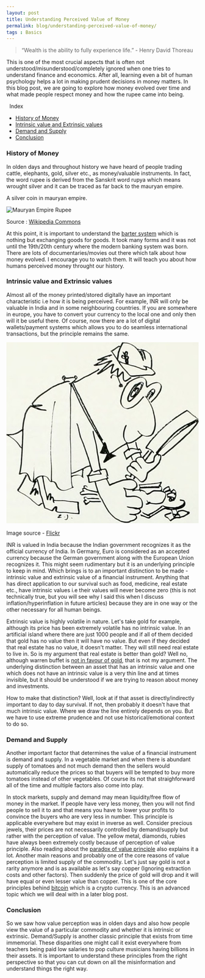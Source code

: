 ```yaml
---
layout: post
title: Understanding Perceived Value of Money
permalink: blog/understanding-perceived-value-of-money/
tags : Basics
---
```


> <i class="fas fa-coins fa-lg"></i>
> 
> “Wealth is the ability to fully experience life.” - Henry David Thoreau

This is one of the most crucial aspects that is often not understood/misunderstood/completely ignored when one tries to understand
finance and economics. After all, learning even a bit of human psychology helps a lot in making prudent decisions in money matters.
In this blog post, we are going to explore how money evolved over time and what made people respect money and how the rupee came into being.

<i class="fa fa-list-ul fa-lg">&nbsp;</i> Index

- [History of Money](#History)
- [Intrinsic value and Extrinsic values](#IntrinsicAndExtrinsic)
- [Demand and Supply](#DemandAndSupply)
- [Conclusion](#Conclusion)

<h3><b><a name = "History" class="inter-header">History of Money</a></b></h3>

In olden days and throughout history we have heard of people trading cattle, elephants, gold, silver etc., as money/valuable instruments. In fact, the word rupee is derived from the Sanskrit word rupya which means wrought silver and it can be traced as far back to the mauryan empire.

A silver coin in mauryan empire.

![Mauryan Empire Rupee](https://upload.wikimedia.org/wikipedia/commons/thumb/2/2b/MauryanCoin.JPG/640px-MauryanCoin.JPG)

Source : [Wikipedia Commons](https://upload.wikimedia.org/wikipedia/commons/thumb/2/2b/MauryanCoin.JPG/640px-MauryanCoin.JPG)

At this point, it is important to understand the [barter system](https://en.wikipedia.org/wiki/Barter) which is nothing but exchanging goods for goods. It took many forms and it was not until the 19th/20th century where the modern banking system was born. There are lots of documentaries/movies out there which talk about how money evolved. I encourage you to watch them. It will teach you about how humans perceived money throught our history.

<h3><b><a name = "IntrinsicAndExtrinsic" class="inter-header">Intrinsic value and Extrinsic values</a></b></h3>

Almost all of the money printed/stored digitally have an important characteristic i.e how it is being perceived. For example, INR will only be valuable in India and in some neighbouring countries. If you are somewhere in europe, you have to convert your currency to the local one and only then will it be useful there. Of course, now there are a lot of digital wallets/payment systems which allows you to do seamless international transactions, but the principle remains the same. 

![Searching for value](/public/images/searching_for_value.jpg)

Image source - [Flickr](https://www.flickr.com/photos/internetarchivebookimages/20428130981/sizes/m/)

INR is valued in India because the Indian government recognizes it as the official currency of India. In Germany, Euro is considered as an accepted currency because the German government along with the European Union recognizes it. This might seem rudimentary but it is an underlying principle to keep in mind. Which brings is to an important distinction to be made - intrinsic value and extrinsic value of a financial instrument. Anything that has direct application to our survival such as food, medicine, real estate etc., have intrinsic values i.e their values will never become zero (this is not technically true, but you will see why I said this when I discuss inflation/hyperinflation in future articles) because they are in one way or the other necessary for all human beings.

Extrinsic value is highly volatile in nature. Let's take gold for example, although its price has been extremely volatile has no intrinsic value. In an artificial island where there are just 1000 people and if all of them decided that gold has no value then it will have no value. But even if they decided that real estate has no value, it doesn't matter. They will still need real estate to live in. So is my argument that real estate is better than gold? Well no, although warren buffet is [not in favour of gold](https://markets.businessinsider.com/commodities/news/warren-buffett-bashes-gold-2019-2-1027977003), that is not my argument. The underlying distinction between an asset that has an intrinsic value and one which does not have an intrinsic value is a very thin line and at times invisible, but it should be understood if we are trying to reason about money and investments.

How to make that distinction? Well, look at if that asset is directly/indirectly important to day to day survival. If not, then probably it doesn't have that much intrinsic value. Where we draw the line entirely depends on you. But we have to use extreme prudence and not use historical/emotional context to do so.

<h3><b><a name = "DemandAndSupply" class="inter-header">Demand and Supply</a></b></h3>

Another important factor that determines the value of a financial instrument is demand and supply. In a vegetable market and when there is abundant supply of tomatoes and not much demand then the sellers would automatically reduce the prices so that buyers will be tempted to buy more tomatoes instead of other vegetables. Of course its not that straighforward all of the time and multiple factors also come into play.

In stock markets, supply and demand may mean liquidity/free flow of money in the market. If people have very less money, then you will not find people to sell it to and that means you have to lower your profits to convince the buyers who are very less in number. This principle is applicable everywhere but may exist in inverse as well. Consider precious jewels, their prices are not necessarily controlled by demand/supply but rather with the perception of value. The yellow metal, diamonds, rubies have always been extremely costly because of perception of value principle. Also reading about the [paradox of value principle](https://en.wikipedia.org/wiki/Paradox_of_value) also explains it a lot. Another main reasons and probably one of the core reasons of value perception is limited supply of the commodity. Let's just say gold is not a rarity anymore and is as available as let's say copper (Ignoring extraction costs and other factors). Then suddenly the price of gold will drop and it will have equal or even lesser value than copper. This is one of the core principles behind [bitcoin](https://bitcoin.org/en/) which is a crypto currency. This is an advanced topic which we will deal with in a later blog post. 

<h3><b><a name = "Conclusion" class="inter-header">Conclusion</a></b></h3>

So we saw how value perception was in olden days and also how people view the value of a particular commodity and whether it is intrinsic or extrinsic. Demand/Supply is another classic principle that exists from time immemorial. These disparities one might call it exist everywhere from teachers being paid low salaries to pop culture musicians having billions in their assets. It is important to understand these principles from the right perspective so that you can cut down on all the misinformation and understand things the right way. 

